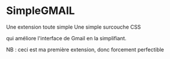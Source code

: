 # SimpleGMAIL

Une extension toute simple 
Une simple surcouche CSS

qui améliore l'interface de Gmail en la simplifiant.

NB : ceci est ma première extension, donc forcement perfectible
